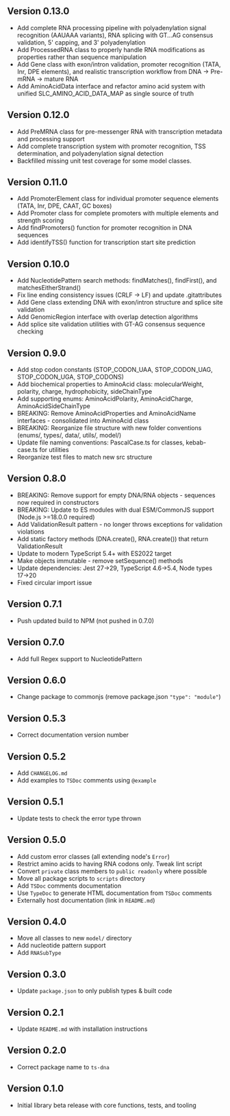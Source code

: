 ## Version 0.13.0

- Add complete RNA processing pipeline with polyadenylation signal recognition (AAUAAA variants), RNA splicing with GT...AG consensus validation, 5' capping, and 3' polyadenylation
- Add ProcessedRNA class to properly handle RNA modifications as properties rather than sequence manipulation
- Add Gene class with exon/intron validation, promoter recognition (TATA, Inr, DPE elements), and realistic transcription workflow from DNA → Pre-mRNA → mature RNA
- Add AminoAcidData interface and refactor amino acid system with unified SLC_AMINO_ACID_DATA_MAP as single source of truth

## Version 0.12.0

- Add PreMRNA class for pre-messenger RNA with transcription metadata and processing support
- Add complete transcription system with promoter recognition, TSS determination, and polyadenylation signal detection
- Backfilled missing unit test coverage for some model classes.

## Version 0.11.0

- Add PromoterElement class for individual promoter sequence elements (TATA, Inr, DPE, CAAT, GC boxes)
- Add Promoter class for complete promoters with multiple elements and strength scoring
- Add findPromoters() function for promoter recognition in DNA sequences
- Add identifyTSS() function for transcription start site prediction

## Version 0.10.0

  - Add NucleotidePattern search methods: findMatches(), findFirst(), and matchesEitherStrand()
  - Fix line ending consistency issues (CRLF → LF) and update .gitattributes
  - Add Gene class extending DNA with exon/intron structure and splice site validation
  - Add GenomicRegion interface with overlap detection algorithms
  - Add splice site validation utilities with GT-AG consensus sequence checking

## Version 0.9.0

- Add stop codon constants (STOP_CODON_UAA, STOP_CODON_UAG, STOP_CODON_UGA, STOP_CODONS)
- Add biochemical properties to AminoAcid class: molecularWeight, polarity, charge, hydrophobicity, sideChainType
- Add supporting enums: AminoAcidPolarity, AminoAcidCharge, AminoAcidSideChainType
- BREAKING: Remove AminoAcidProperties and AminoAcidName interfaces - consolidated into AminoAcid class
- BREAKING: Reorganize file structure with new folder conventions (enums/, types/, data/, utils/, model/)
- Update file naming conventions: PascalCase.ts for classes, kebab-case.ts for utilities
- Reorganize test files to match new src structure

## Version 0.8.0

- BREAKING: Remove support for empty DNA/RNA objects - sequences now required in constructors
- BREAKING: Update to ES modules with dual ESM/CommonJS support (Node.js >=18.0.0 required)
- Add ValidationResult pattern - no longer throws exceptions for validation violations
- Add static factory methods (DNA.create(), RNA.create()) that return ValidationResult
- Update to modern TypeScript 5.4+ with ES2022 target
- Make objects immutable - remove setSequence() methods
- Update dependencies: Jest 27→29, TypeScript 4.6→5.4, Node types 17→20
- Fixed circular import issue

## Version 0.7.1

- Push updated build to NPM (not pushed in 0.7.0)

## Version 0.7.0

- Add full Regex support to NucleotidePattern

## Version 0.6.0

- Change package to commonjs (remove package.json `"type": "module"`)

## Version 0.5.3

- Correct documentation version number

## Version 0.5.2

- Add `CHANGELOG.md`
- Add examples to `TSDoc` comments using `@example`

## Version 0.5.1

- Update tests to check the error type thrown

## Version 0.5.0

- Add custom error classes (all extending node's `Error`)
- Restrict amino acids to having RNA codons only. Tweak lint script
- Convert `private` class members to `public readonly` where possible
- Move all package scripts to `scripts` directory
- Add `TSDoc` comments documentation
- Use `TypeDoc` to generate HTML documentation from `TSDoc` comments
- Externally host documentation (link in `README.md`)

## Version 0.4.0

- Move all classes to new `model/` directory
- Add nucleotide pattern support
- Add `RNASubType`

## Version 0.3.0

- Update `package.json` to only publish types & built code

## Version 0.2.1

- Update `README.md` with installation instructions

## Version 0.2.0

- Correct package name to `ts-dna`

## Version 0.1.0

- Initial library beta release with core functions, tests, and tooling